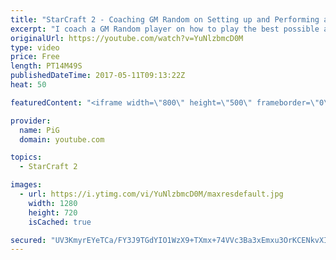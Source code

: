 ```yaml
---
title: "StarCraft 2 - Coaching GM Random on Setting up and Performing at LAN"
excerpt: "I coach a GM Random player on how to play the best possible at a LAN including getting his settings and hotkeys right and then -- Watch live at https://www.twitch.tv/x5_pig"
originalUrl: https://youtube.com/watch?v=YuNlzbmcD0M
type: video
price: Free
length: PT14M49S
publishedDateTime: 2017-05-11T09:13:22Z
heat: 50

featuredContent: "<iframe width=\"800\" height=\"500\" frameborder=\"0\" src=\"https://www.youtube.com/embed/YuNlzbmcD0M\" allow=\"accelerometer; autoplay; encrypted-media; gyroscope; picture-in-picture\" allowfullscreen></iframe>"

provider:
  name: PiG
  domain: youtube.com

topics:
  - StarCraft 2

images:
  - url: https://i.ytimg.com/vi/YuNlzbmcD0M/maxresdefault.jpg
    width: 1280
    height: 720
    isCached: true

secured: "UV3KmyrEYeTCa/FY3J9TGdYIO1WzX9+TXmx+74VVc3Ba3xEmxu3OrKCENkvXIqG2nDa7lR3Kb+Znq+K4bfy4DWZkd3ENpd4wcQ9NXYRU94kzwGzD1uq7bF6qOCKjsZvhjirdCN+N1ye5se+FqNpBa6TUoxk/zbIX9s2QLPZ4Gr0bOk7+HCGmiT/Z0z0JNbTsL5tf0Cpfdf/7WzYYgQJM9Jahwl/Hpibljrt3GNa9Qt3kV4wYALLxNHt9XHwuP8JAi012h6CfaR4U5A8DznPIyt27ax/1YC3xwwBAKZw8AFwPBNJ0yV7qm3Hhl+opujs1TO6S9buFlmI5p/NTVD8+ilfNzmZ6AvrGC9B9EW4BzbJgRSG4lCOufDROExUPw8UpTszut9kGunC58aB0umJTnYXjpKM1uMSSzwHt4217mq8=;0MweB2ZBuQEjV6MNUjHpYw=="
---
```


